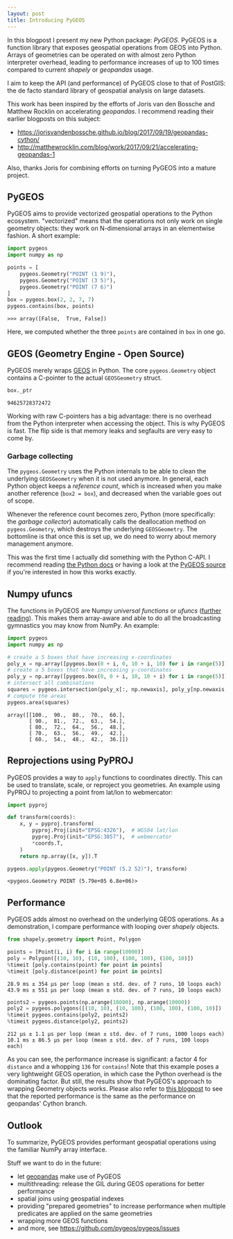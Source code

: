 ```yaml
---
layout: post
title: Introducing PyGEOS
---
```


In this blogpost I present my new Python package: *PyGEOS*. PyGEOS is a function library that exposes geospatial operations from GEOS into Python. Arrays of geometries can be operated on with almost zero Python interpreter overhead, leading to performance increases of up to 100 times compared to current *shapely* or *geopandas* usage.

I aim to keep the API (and performance) of PyGEOS close to that of PostGIS: the de facto standard library of geospatial analysis on large datasets.

This work has been inspired by the efforts of Joris van den Bossche and Matthew Rocklin on accelerating *geopandas*. I recommend reading their earlier blogposts on this subject:

- https://jorisvandenbossche.github.io/blog/2017/09/19/geopandas-cython/
- http://matthewrocklin.com/blog/work/2017/09/21/accelerating-geopandas-1

Also, thanks Joris for combining efforts on turning PyGEOS into a mature project.

## PyGEOS

PyGEOS aims to provide vectorized geospatial operations to the Python ecosystem. "vectorized" means that the operations not only work on single geometry objects: they work on N-dimensional arrays in an elementwise fashion. A short example:

```python
import pygeos
import numpy as np

points = [
    pygeos.Geometry("POINT (1 9)"),
    pygeos.Geometry("POINT (3 5)"),
    pygeos.Geometry("POINT (7 6)")
]
box = pygeos.box(2, 2, 7, 7)
pygeos.contains(box, points)
```
```
>>> array([False,  True, False])
```

Here, we computed whether the three `points` are contained in `box` in one go.

## GEOS (Geometry Engine - Open Source)
PyGEOS merely wraps [GEOS](https://geos.osgeo.org/) in Python. The core `pygeos.Geometry` object contains a C-pointer to the actual `GEOSGeometry` struct.

```python
box._ptr
```
```
94625728372472
```

Working with raw C-pointers has a big advantage: there is no overhead from the Python interpreter when accessing the object. This is why PyGEOS is fast. The flip side is that memory leaks and segfaults are very easy to come by.

### Garbage collecting
The `pygeos.Geometry` uses the Python internals to be able to clean the underlying `GEOSGeometry` when it is not used anymore. In general, each Python object keeps a *reference count*, which is increased when you make another reference (`box2 = box`), and decreased when the variable goes out of scope.

Whenever the reference count becomes zero, Python (more specifically: the *garbage collector*) automatically calls the deallocation method on `pygeos.Geometry`, which destroys the underlying `GEOSGeometry`. The bottomline is that once this is set up, we do need to worry about memory management anymore.

This was the first time I actually did something with the Python C-API. I recommend reading [the Python docs](https://docs.python.org/3/c-api/typeobj.html) or having a look at the [PyGEOS source](https://github.com/pygeos/pygeos/blob/master/src/pygeom.c) if you're interested in how this works exactly.

## Numpy ufuncs
The functions in PyGEOS are Numpy *universal functions* or *ufuncs* ([further reading](https://docs.scipy.org/doc/numpy/user/c-info.ufunc-tutorial.html)). This makes them array-aware and able to do all the broadcasting gymnastics you may know from NumPy. An example:

```python
import pygeos
import numpy as np

# create a 5 boxes that have increasing x-coordinates
poly_x = np.array([pygeos.box(0 + i, 0, 10 + i, 10) for i in range(5)])
# create a 5 boxes that have increasing y-coordinates
poly_y = np.array([pygeos.box(0, 0 + i, 10, 10 + i) for i in range(5)])
# intersect all combinations
squares = pygeos.intersection(poly_x[:, np.newaxis], poly_y[np.newaxis, :])
# compute the areas
pygeos.area(squares)
```
```
array([[100.,  90.,  80.,  70.,  60.],
       [ 90.,  81.,  72.,  63.,  54.],
       [ 80.,  72.,  64.,  56.,  48.],
       [ 70.,  63.,  56.,  49.,  42.],
       [ 60.,  54.,  48.,  42.,  36.]])
```

## Reprojections using PyPROJ
PyGEOS provides a way to `apply` functions to coordinates directly. This can be used to translate, scale, or reproject you geometries. An example using PyPROJ to projecting a point from lat/lon to webmercator:

```python
import pyproj

def transform(coords):
    x, y = pyproj.transform(
        pyproj.Proj(init="EPSG:4326"),  # WGS84 lat/lon
        pyproj.Proj(init="EPSG:3857"),  # webmercator
        *coords.T,
    )
    return np.array([x, y]).T

pygeos.apply(pygeos.Geometry("POINT (5.2 52)"), transform)
```
```
<pygeos.Geometry POINT (5.79e+05 6.8e+06)>
```

## Performance
PyGEOS adds almost no overhead on the underlying GEOS operations. As a demonstration, I compare performance with looping over *shapely* objects. 

```python
from shapely.geometry import Point, Polygon

points = [Point(i, i) for i in range(10000)]
poly = Polygon([(10, 10), (10, 100), (100, 100), (100, 10)])
%timeit [poly.contains(point) for point in points]
%timeit [poly.distance(point) for point in points]
```
```
28.9 ms ± 354 µs per loop (mean ± std. dev. of 7 runs, 10 loops each)
43.9 ms ± 551 µs per loop (mean ± std. dev. of 7 runs, 10 loops each)
```

```python
points2 = pygeos.points(np.arange(10000), np.arange(10000))
poly2 = pygeos.polygons([(10, 10), (10, 100), (100, 100), (100, 10)])
%timeit pygeos.contains(poly2, points2)
%timeit pygeos.distance(poly2, points2)
```
```
212 µs ± 1.1 µs per loop (mean ± std. dev. of 7 runs, 1000 loops each)
10.1 ms ± 86.5 µs per loop (mean ± std. dev. of 7 runs, 100 loops each)
```

As you can see, the performance increase is significant: a factor 4 for `distance` and a whopping `136` for `contains`! Note that this example poses a very lightweight GEOS operation, in which case the Python overhead is the dominating factor. But still, the results show that PyGEOS's approach to wrapping Geometry objects works. Please also refer to [this blogpost](https://jorisvandenbossche.github.io/blog/2017/03/18/vectorized-shapely-cython/) to see that the reported performance is the same as the performance on geopandas' Cython branch.

## Outlook
To summarize, PyGEOS provides performant geospatial operations using the familiar NumPy array interface.

Stuff we want to do in the future:
- let [geopandas](http://geopandas.org/) make use of PyGEOS 
- multithreading: release the GIL during GEOS operations for better performance
- spatial joins using geospatial indexes 
- providing "prepared geometries" to increase performance when multiple
  predicates are applied on the same geometries 
- wrapping more GEOS functions
- and more, see https://github.com/pygeos/pygeos/issues
